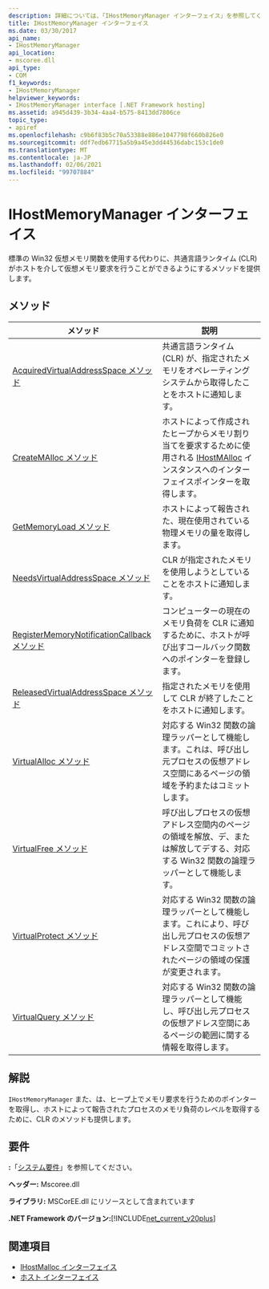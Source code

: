 ```yaml
---
description: 詳細については、「IHostMemoryManager インターフェイス」を参照してください。
title: IHostMemoryManager インターフェイス
ms.date: 03/30/2017
api_name:
- IHostMemoryManager
api_location:
- mscoree.dll
api_type:
- COM
f1_keywords:
- IHostMemoryManager
helpviewer_keywords:
- IHostMemoryManager interface [.NET Framework hosting]
ms.assetid: a945d439-3b34-4aa4-b575-8413dd7806ce
topic_type:
- apiref
ms.openlocfilehash: c9b6f83b5c70a53388e886e1047798f660b826e0
ms.sourcegitcommit: ddf7edb67715a5b9a45e3dd44536dabc153c1de0
ms.translationtype: MT
ms.contentlocale: ja-JP
ms.lasthandoff: 02/06/2021
ms.locfileid: "99707884"
---
```

# <a name="ihostmemorymanager-interface"></a>IHostMemoryManager インターフェイス

標準の Win32 仮想メモリ関数を使用する代わりに、共通言語ランタイム (CLR) がホストを介して仮想メモリ要求を行うことができるようにするメソッドを提供します。  
  
## <a name="methods"></a>メソッド  
  
|メソッド|説明|  
|------------|-----------------|  
|[AcquiredVirtualAddressSpace メソッド](ihostmemorymanager-acquiredvirtualaddressspace-method.md)|共通言語ランタイム (CLR) が、指定されたメモリをオペレーティングシステムから取得したことをホストに通知します。|  
|[CreateMAlloc メソッド](ihostmemorymanager-createmalloc-method.md)|ホストによって作成されたヒープからメモリ割り当てを要求するために使用される [IHostMAlloc](ihostmalloc-interface.md) インスタンスへのインターフェイスポインターを取得します。|  
|[GetMemoryLoad メソッド](ihostmemorymanager-getmemoryload-method.md)|ホストによって報告された、現在使用されている物理メモリの量を取得します。|  
|[NeedsVirtualAddressSpace メソッド](ihostmemorymanager-needsvirtualaddressspace-method.md)|CLR が指定されたメモリを使用しようとしていることをホストに通知します。|  
|[RegisterMemoryNotificationCallback メソッド](ihostmemorymanager-registermemorynotificationcallback-method.md)|コンピューターの現在のメモリ負荷を CLR に通知するために、ホストが呼び出すコールバック関数へのポインターを登録します。|  
|[ReleasedVirtualAddressSpace メソッド](ihostmemorymanager-releasedvirtualaddressspace-method.md)|指定されたメモリを使用して CLR が終了したことをホストに通知します。|  
|[VirtualAlloc メソッド](ihostmemorymanager-virtualalloc-method.md)|対応する Win32 関数の論理ラッパーとして機能します。これは、呼び出し元プロセスの仮想アドレス空間にあるページの領域を予約またはコミットします。|  
|[VirtualFree メソッド](ihostmemorymanager-virtualfree-method.md)|呼び出しプロセスの仮想アドレス空間内のページの領域を解放、デ、または解放してデする、対応する Win32 関数の論理ラッパーとして機能します。|  
|[VirtualProtect メソッド](ihostmemorymanager-virtualprotect-method.md)|対応する Win32 関数の論理ラッパーとして機能します。これにより、呼び出し元プロセスの仮想アドレス空間でコミットされたページの領域の保護が変更されます。|  
|[VirtualQuery メソッド](ihostmemorymanager-virtualquery-method.md)|対応する Win32 関数の論理ラッパーとして機能し、呼び出し元プロセスの仮想アドレス空間にあるページの範囲に関する情報を取得します。|  
  
## <a name="remarks"></a>解説  

 `IHostMemoryManager` また、は、ヒープ上でメモリ要求を行うためのポインターを取得し、ホストによって報告されたプロセスのメモリ負荷のレベルを取得するために、CLR のメソッドも提供します。  
  
## <a name="requirements"></a>要件  

 **:**「[システム要件](../../get-started/system-requirements.md)」を参照してください。  
  
 **ヘッダー:** Mscoree.dll  
  
 **ライブラリ:** MSCorEE.dll にリソースとして含まれています  
  
 **.NET Framework のバージョン:**[!INCLUDE[net_current_v20plus](../../../../includes/net-current-v20plus-md.md)]  
  
## <a name="see-also"></a>関連項目

- [IHostMalloc インターフェイス](ihostmalloc-interface.md)
- [ホスト インターフェイス](hosting-interfaces.md)

